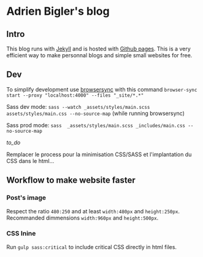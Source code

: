 # Adrien Bigler's blog

## Intro
This blog runs with [Jekyll](https://jekyllrb.com/) and is hosted with [Github pages](https://pages.github.com/). This is a very efficient way to make personnal blogs and simple small websites for free.

## Dev

To simplify development use [browsersync](https://www.browsersync.io) with this command `browser-sync start --proxy "localhost:4000" --files "_site/*.*"`

Sass dev mode: `sass --watch _assets/styles/main.scss assets/styles/main.css --no-source-map` (while running browsersync)

Sass prod mode: `sass  _assets/styles/main.scss _includes/main.css --no-source-map`

_to_do_

Remplacer le process pour la minimisation CSS/SASS et l'implantation du CSS dans le html...

## Workflow to make website faster

### Post's image
Respect the ratio `480:250` and at least `width:480px` and `height:250px`. Recommanded dimmensions `width:960px` and `height:500px`.

### CSS Inine
Run `gulp sass:critical` to include critical CSS directly in html files.